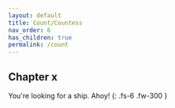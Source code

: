 ```yaml
---
layout: default
title: Count/Countess
nav_order: 6
has_children: true
permalink: /count
---
```


## Chapter x

You're looking for a ship. Ahoy!
{: .fs-6 .fw-300 }
